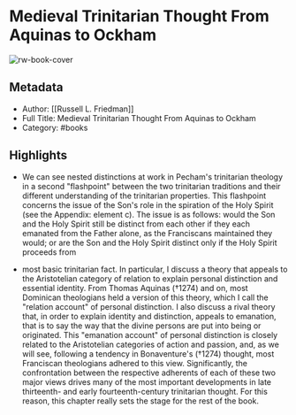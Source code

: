 # Medieval Trinitarian Thought From Aquinas to Ockham

![rw-book-cover](https://m.media-amazon.com/images/I/51bkRRVLQ1L._SY160.jpg)

## Metadata
- Author: [[Russell L. Friedman]]
- Full Title: Medieval Trinitarian Thought From Aquinas to Ockham
- Category: #books

## Highlights
- We can see nested distinctions at work in Pecham's trinitarian theology in a second "flashpoint" between the two trinitarian traditions and their different understanding of the trinitarian properties.
  This flashpoint concerns the issue of the Son's role in the spiration of the Holy Spirit (see the Appendix: element c). The issue is as follows: would the Son and the Holy Spirit still be distinct from each other if they each emanated from the Father alone, as the Franciscans maintained they would; or are the Son and the Holy Spirit distinct only if the Holy Spirit proceeds from


- most basic trinitarian fact. In particular, I discuss a theory that appeals to the Aristotelian category of relation to explain personal distinction and essential identity. From Thomas Aquinas (†1274) and on, most Dominican theologians held a version of this theory, which I call the "relation account" of personal distinction. I also discuss a rival theory that, in order to explain identity and distinction, appeals to emanation, that is to say the way that the divine persons are put into being or originated. This "emanation account" of personal distinction is closely related to the Aristotelian categories of action and passion, and, as we will see, following a tendency in Bonaventure's (†1274) thought, most Franciscan theologians adhered to this view. Significantly, the confrontation between the respective adherents of each of these two major views drives many of the most important developments in late thirteenth- and early fourteenth-century trinitarian thought. For this reason, this chapter really sets the stage for the rest of the book.
